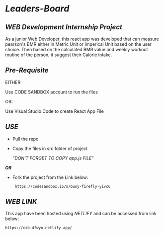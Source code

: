 # *Leaders-Board*

## *WEB Development Internship Project*
As a junior Web Developer, this react app was developed that can measure pearson's BMR either in Metric Unit or Imperical Unit based on the user choice. Then based on the calculated BMR value and weekly workout routine of the person, it suggest their Calorie intake.

## *Pre-Requisite*
EITHER:

Use CODE SANDBOX account to run the files

OR:

Use Visual Studio Code to create React App File

## *USE*
- Pull the repo
- Copy the files in src folder of project

     *"DON'T FORGET TO COPY app.js FILE"*
     
 ***OR***
 - Fork the project from the Link below:
 
        https://codesandbox.io/s/busy-firefly-yivc6
       
## *WEB LINK*
This app have been hosted using *NETLIFY* and can be accessed from link below:

    https://csb-4fwyo.netlify.app/

